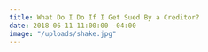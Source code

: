 ```yaml
---
title: What Do I Do If I Get Sued By a Creditor?
date: 2018-06-11 11:00:00 -04:00
image: "/uploads/shake.jpg"
---
```


